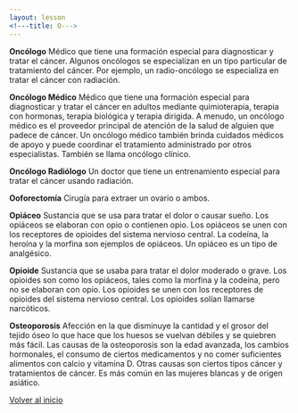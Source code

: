 ```yaml
---
layout: lesson
<!---title: O--->
---
```


<a name="top"></a>

**Oncólogo**
Médico que tiene una formación especial para diagnosticar y tratar el cáncer. Algunos oncólogos se especializan en un tipo particular de tratamiento del cáncer. Por ejemplo, un radio-oncólogo se especializa en tratar el cáncer con radiación.

**Oncólogo Médico**
Médico que tiene una formación especial para diagnosticar y tratar el cáncer en adultos mediante quimioterapia, terapia con hormonas, terapia biológica y terapia dirigida. A menudo, un oncólogo médico es el proveedor principal de atención de la salud de alguien que padece de cáncer. Un oncólogo médico también brinda cuidados médicos de apoyo y puede coordinar el tratamiento administrado por otros especialistas. También se llama oncólogo clínico.

**Oncólogo Radiólogo**
Un doctor que tiene un entrenamiento especial para tratar el cáncer usando radiación.

**Ooforectomía**
Cirugía para extraer un ovario o ambos.

**Opiáceo**
Sustancia que se usa para tratar el dolor o causar sueño. Los opiáceos se elaboran con opio o contienen opio. Los opiáceos se unen con los receptores de opioides del sistema nervioso central. La codeína, la heroína y la morfina son ejemplos de opiáceos. Un opiáceo es un tipo de analgésico.

**Opioide**
Sustancia que se usaba para tratar el dolor moderado o grave. Los opioides son como los opiáceos, tales como la morfina y la codeína, pero no se elaboran con opio. Los opioides se unen con los receptores de opioides del sistema nervioso central. Los opioides solían llamarse narcóticos. 

**Osteoporosis**
Afección en la que disminuye la cantidad y el grosor del tejido óseo lo que hace que los huesos se vuelvan débiles y se quiebren más fácil. Las causas de la osteoporosis son la edad avanzada, los cambios hormonales, el consumo de ciertos medicamentos y no comer suficientes alimentos con calcio y vitamina D. Otras causas son ciertos tipos cáncer y tratamientos de cáncer. Es más común en las mujeres blancas y de origen asiático.


<!--a href="#top">Volver arriba</a-->
<a href="https://scnslabutsa.github.io/myhthelperEduContent/Glossarysp/index.html">Volver al inicio</a>

